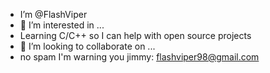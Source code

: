 - I’m @FlashViper
- 👀 I’m interested in ...
- Learning C/C++ so I can help with open source projects
- 💞️ I’m looking to collaborate on ...
- no spam I'm warning you jimmy: flashviper98@gmail.com

<!---
FlashViper/FlashViper is a ✨ special ✨ repository because its `README.md` (this file) appears on your GitHub profile.
You can click the Preview link to take a look at your changes.
--->
